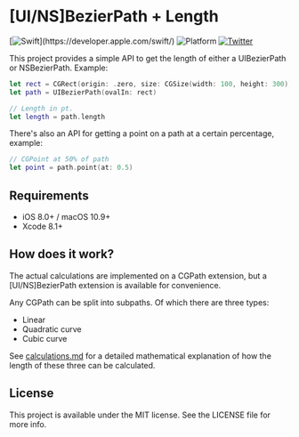 # [UI/NS]BezierPath + Length

[![Swift](https://img.shields.io/badge/Swift-3.0.1-orange.svg?style=flat")](https://developer.apple.com/swift/)
![Platform](https://img.shields.io/badge/Platforms-iOS%20%7C%20macOS%20%7C%20tvOS%20%7C%20watchOS-lightgrey.svg)
[![Twitter](https://img.shields.io/badge/Twitter-@LouisDhauwe-blue.svg?style=flat)](http://twitter.com/LouisDhauwe)

This project provides a simple API to get the length of either a UIBezierPath or NSBezierPath. Example:

```swift
let rect = CGRect(origin: .zero, size: CGSize(width: 100, height: 300))
let path = UIBezierPath(ovalIn: rect)

// Length in pt.
let length = path.length
```


There's also an API for getting a point on a path at a certain percentage, example:

```swift
// CGPoint at 50% of path
let point = path.point(at: 0.5)
```


## Requirements

* iOS 8.0+ / macOS 10.9+
* Xcode 8.1+

## How does it work?

The actual calculations are implemented on a CGPath extension, but a [UI/NS]BezierPath extension is available for convenience.

Any CGPath can be split into subpaths. Of which there are three types:

* Linear
* Quadratic curve
* Cubic curve
 
 
See [calculations.md](calculations.md) for a detailed mathematical explanation of how the length of these three can be calculated.

## License

This project is available under the MIT license. See the LICENSE file for more info.